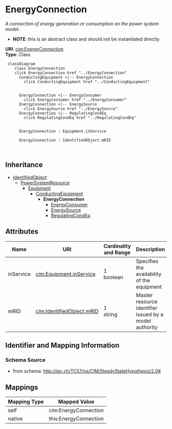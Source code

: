 # EnergyConnection


_A connection of energy generation or consumption on the power system model._




* __NOTE__: this is an abstract class and should not be instantiated directly


**URI**: [cim:EnergyConnection](http://iec.ch/TC57/CIM100#EnergyConnection)<br />
**Type**: Class




```mermaid
 classDiagram
    class EnergyConnection
    click EnergyConnection href "../EnergyConnection"
      ConductingEquipment <|-- EnergyConnection
        click ConductingEquipment href "../ConductingEquipment"
      

      EnergyConnection <|-- EnergyConsumer
        click EnergyConsumer href "../EnergyConsumer"
      EnergyConnection <|-- EnergySource
        click EnergySource href "../EnergySource"
      EnergyConnection <|-- RegulatingCondEq
        click RegulatingCondEq href "../RegulatingCondEq"
      
      
      EnergyConnection : Equipment.inService
        
      EnergyConnection : IdentifiedObject.mRID
        
      
```





## Inheritance
* [IdentifiedObject](IdentifiedObject.md)
    * [PowerSystemResource](PowerSystemResource.md)
        * [Equipment](Equipment.md)
            * [ConductingEquipment](ConductingEquipment.md)
                * **EnergyConnection**
                    * [EnergyConsumer](EnergyConsumer.md)
                    * [EnergySource](EnergySource.md)
                    * [RegulatingCondEq](RegulatingCondEq.md)



## Attributes


| Name | URI | Cardinality and Range | Description | Inheritance |
| ---  | --- | --- | --- | --- |
| inService | [cim:Equipment.inService](http://iec.ch/TC57/CIM100#Equipment.inService) | 1 <br />  boolean  | Specifies the availability of the equipment | [Equipment](Equipment.md) |
| mRID | [cim:IdentifiedObject.mRID](http://iec.ch/TC57/CIM100#IdentifiedObject.mRID) | 1 <br />  string  | Master resource identifier issued by a model authority | [IdentifiedObject](IdentifiedObject.md) |









## Identifier and Mapping Information







### Schema Source


* from schema: http://iec.ch/TC57/ns/CIM/SteadyStateHypothesis/2.0#





## Mappings

| Mapping Type | Mapped Value |
| ---  | ---  |
| self | cim:EnergyConnection |
| native | this:EnergyConnection |




